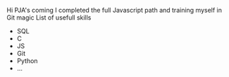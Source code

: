 Hi PJA's coming
I completed the full Javascript path and training myself in Git magic
List of usefull skills
* SQL
* C
* JS
* Git
* Python
* ...
